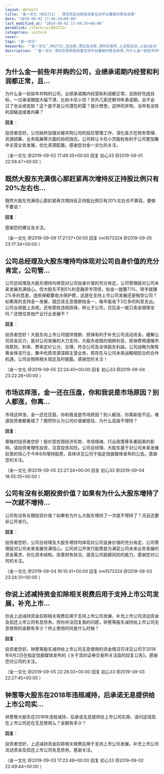 ```yaml
---
layout: default
title: '金一文化（002721）- 深交所互动易投资者互动平台董秘问答全收录'
date: "2019-09-02 17:49:35+00:00"
last_modified_at: "2019-09-02 17:49:35+00:00"
permalink: /stock/sz/002721/
categories: szstock
cover: 
tags: "金一文化"
keywords: '"金一文化",002721,互动易,深证互动易,深圳交易所,上证易互动,上证e互动'
description: '"金一文化-深圳交易所投资者互动平台董秘问答全收录,为什么金一前些年并购的公司，业绩承诺期内经营和利润都正常，且刚好完成目标，一过承诺期就大幅下滑，比如卡尼小贷？另外几家还剩19年承诺期，会不会过了也业绩变脸？这个是不是公司潜在的雷？提计商誉。这样的并购，当年有没有利润输送或者内幕？"'
---
```


## 为什么金一前些年并购的公司，业绩承诺期内经营和利润都正常，且...

为什么金一前些年并购的公司，业绩承诺期内经营和利润都正常，且刚好完成目标，一过承诺期就大幅下滑，比如卡尼小贷？另外几家还剩19年承诺期，会不会过了也业绩变脸？这个是不是公司潜在的雷？提计商誉。这样的并购，当年有没有利润输送或者内幕？

**回复**：

投资者您好。公司始终加强对被并购公司的投后管理工作，深化各方在财务管理、资源统筹、业务拓展等方面的协同效应。公司转让卡尼小贷股权有利于公司更加集中主营业务发展，优化资源配置。感谢您对金一文化的关注。 

（金一文化  @2019-09-02 17:49:35+00:00 回复 初心33  @2019-09-01 22:58:47+00:00 ）

## 既然大股东充满信心那赶紧再次增持反正持股比例只有20%左右也...

既然大股东充满信心那赶紧再次增持反正持股比例只有20%左右也不算高，要做不要说！

**回复**：

感谢您的建议及关注。 

（金一文化  @2019-09-09 17:21:57+00:00 回复 irm1573324  @2019-09-05 23:17:34+00:00 ）

## 公司总经理及大股东增持均体现对公司自身价值的充分肯定，公司管...

公司总经理及大股东增持均体现对公司自身价值的充分肯定，公司管理层对公司未来发展充满信心。但大股东不到5%利息融资专项债，给金一就要7.1%，转手就赚2%多的息差，连担保都要收点保护费，这是在支持上市公司发展还是掏空公司？如果真的支持金一发展，就应该无息借款给金一，每年能省下2亿多的利息支出。公司业绩就上去呢。还有那些违规担保，转让子公司，日后金一就只卖金银珠宝吗？还想往其他产业行业发展不？

**回复**：

投资者您好！大股东向上市公司提供借款、担保有利于补充公司流动资金，缓解公司资金压力，是对公司发展的大力支持，大股东收取的借款利息、担保费用遵循市场原则，利率、费率定价公允、合理，符合公司及全体股东利益。公司战略为聚焦黄金珠宝行业，集中优质资源深耕主营业务，若存在与公司未来战略相契合的合作机遇，公司会按照相关规定及时披露。感谢您的关注！ 

（金一文化  @2019-09-05 22:24:40+00:00 回复 初心33  @2019-09-04 23:22:28+00:00 ）

## 市场这样涨，金一还在压盘，你和我说是市场原因？别人都涨，你离...

市场这样涨，金一还在压盘，你和我说是市场原因？别人都涨，你离新低不远，难道投资者都看错了？既然你认为公司价值被低估，为什么高层不增持？

**回复**：

尊敬的投资者您好！股价受宏观经济形势、市场情绪、行业政策等多重因素的影响，请投资者理性投资，注意投资风险。公司总经理、大股东基于对公司未来发展前景的信心于今年6月增持股票，具体详见公司于指定信披媒体发布的公告。感谢您的关注。 

（金一文化  @2019-09-05 22:27:24+00:00 回复 初心33  @2019-09-04 18:55:35+00:00 ）

## 公司有没有长期投资价值？如果有为什么大股东增持了一次就不增持...

公司有没有长期投资价值？如果有为什么大股东增持了一次就不增持了？况且还要非公开发行。

**回复**：

投资者您好。公司总经理及大股东增持均体现对公司自身价值的充分肯定，公司管理层对公司未来发展充满信心。公司非公开发行股票是为满足公司未来业务发展的资金需求，优化资本结构，改善财务状况，提高公司抵御风险的能力。感谢您对公司的关注。 

（金一文化  @2019-09-04 19:10:41+00:00 回复 irm1573324  @2019-09-03 23:24:31+00:00 ）

## 你说上述减持资金扣除相关税费后用于支持上市公司发展，补充上市...

你说上述减持资金扣除相关税费后用于支持上市公司发展，补充上市公司流动资金及偿还上市公司有息债务。但你并没回复我的问题，钟葱等股东减持给上市公司无息使用的金额有多少？终止使用时间是什么时候？

**回复**：

投资者您好。钟葱等股东减持给上市公司无息使用的资金情况可详见公司于2018年6月2日在指定信披媒体发布的《关于深圳证券交易所关注函的回复公告》。感谢您对公司的关注。 

（金一文化  @2019-09-05 22:28:03+00:00 回复 初心33  @2019-09-03 22:27:45+00:00 ）

## 钟葱等大股东在2018年违规减持，后承诺无息提供给上市公司实...

钟葱等大股东在2018年违规减持，后承诺无息提供给上市公司实用，请问这钱现在上市公司还在无息使用么？金额有多少？

**回复**：

投资者您好，上述减持资金扣除相关税费后用于支持上市公司发展，补充上市公司流动资金及偿还上市公司有息债务。感谢关注。 

（金一文化  @2019-09-03 17:23:48+00:00 回复 初心33  @2019-09-02 22:49:44+00:00 ）

